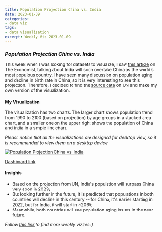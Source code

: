 ```yaml
---
title: Population Projection China vs. India
date: 2023-01-09
categories:
- data viz
tags:
- data visualization
excerpt: Weekly Viz 2023-01-09
---
```


### *Population Projection China vs. India*

This week when I was looking for datasets to visualize, I saw [this article](https://www.economist.com/graphic-detail/2023/01/05/india-will-soon-overtake-china-as-the-worlds-most-populous-country) on The Economist, talking about India will soon overtake China as the world’s most populous country. I have seen many discussion on population aging and decline in birth rate in China, so it is very interesting to see this projection. Therefore, I decided to find the [source data](https://population.un.org/dataportal/data/indicators/70/locations/156,356/start/1990/end/2100/line/linetimeplot) on UN and make my own version of the visualization.  

#### My Visualization

The visualization has two charts. The larger chart shows population trend from 1990 to 2100 (based on projection) by age groups in a stacked area chart, and a smaller one on the upper right shows the population of China and India in a simple line chart.  

*Please notice that all the visualizations are designed for desktop view, so it is recommended to view them on a desktop device.*  

<div class='tableauPlaceholder' id='viz1673327871218' style='position: relative'>
  <noscript><a href='#'>
    <img alt='Population Projection China vs. India ' src='https:&#47;&#47;public.tableau.com&#47;static&#47;images&#47;20&#47;20230109PopulationProjectionChinavs_India&#47;PopulationProjectionChinavs_India&#47;1_rss.png' style='border: none' />
    </a></noscript>
  <object class='tableauViz'  style='display:none;'>
    <param name='host_url' value='https%3A%2F%2Fpublic.tableau.com%2F' />
    <param name='embed_code_version' value='3' />
    <param name='site_root' value='' />
    <param name='name' value='20230109PopulationProjectionChinavs_India&#47;PopulationProjectionChinavs_India' />
    <param name='tabs' value='no' />
    <param name='toolbar' value='yes' />
    <param name='static_image' value='https:&#47;&#47;public.tableau.com&#47;static&#47;images&#47;20&#47;20230109PopulationProjectionChinavs_India&#47;PopulationProjectionChinavs_India&#47;1.png' />
    <param name='animate_transition' value='yes' />
    <param name='display_static_image' value='yes' />
    <param name='display_spinner' value='yes' />
    <param name='display_overlay' value='yes' />
    <param name='display_count' value='yes' />
    <param name='language' value='en-US' />
    <param name='filter' value='publish=yes' />
  </object></div>            
  <script type='text/javascript'>          
  var divElement = document.getElementById('viz1673327871218');         
  var vizElement = divElement.getElementsByTagName('object')[0];             
  if ( divElement.offsetWidth > 800 ) { vizElement.style.width='800px';vizElement.style.height='627px';} else if ( divElement.offsetWidth > 500 ) { vizElement.style.width='800px';vizElement.style.height='627px';} else { vizElement.style.width='100%';vizElement.style.height='727px';}            
  var scriptElement = document.createElement('script');          
  scriptElement.src = 'https://public.tableau.com/javascripts/api/viz_v1.js';     
  vizElement.parentNode.insertBefore(scriptElement, vizElement);          
</script>  

[Dashboard link](https://public.tableau.com/views/20230109PopulationProjectionChinavs_India/PopulationProjectionChinavs_India?:language=en-US&publish=yes&:display_count=n&:origin=viz_share_link)
  
#### Insights
* Based on the projection from UN, India's population will surpass China very soon in 2023;  
* But looking further in the future, it is predicted that populations in both countries will decline in this century -- for China, it's earlier starting in 2022, but for India, it will start in ~2065;  
* Meanwhile, both countries will see population aging issues in the near future.  
  
*Follow [this link](https://yudong-94.github.io/personal-website/project/WeeklyViz2023/) to find more weekly vizzes :)*
